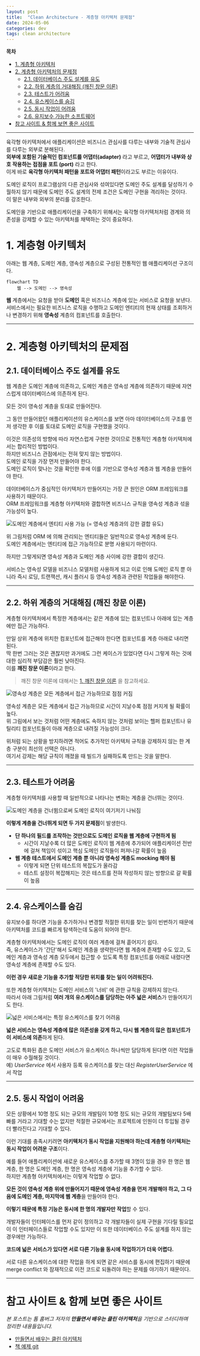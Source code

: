 ```yaml
---
layout: post
title:  "Clean Architecture - 계층형 아키텍처 문제점"
date: 2024-05-06
categories: dev
tags: clean architecture
---
```


**목차**

<!-- TOC -->
* [1. 계층형 아키텍처](#1-계층형-아키텍처)
* [2. 계층형 아키텍처의 문제점](#2-계층형-아키텍처의-문제점)
  * [2.1. 데이터베이스 주도 설계를 유도](#21-데이터베이스-주도-설계를-유도)
  * [2.2. 하위 계층의 거대해짐 (깨진 창문 이론)](#22-하위-계층의-거대해짐-깨진-창문-이론)
  * [2.3. 테스트가 어려움](#23-테스트가-어려움)
  * [2.4. 유스케이스를 숨김](#24-유스케이스를-숨김)
  * [2.5. 동시 작업이 어려움](#25-동시-작업이-어려움)
  * [2.6. 유지보수 가능한 소프트웨어](#26-유지보수-가능한-소프트웨어)
* [참고 사이트 & 함께 보면 좋은 사이트](#참고-사이트--함께-보면-좋은-사이트)
<!-- TOC -->

---

육각형 아키텍처에서 애플리케이션은 비즈니스 관심사를 다루는 내부와 기술적 관심사를 다루는 외부로 분해된다.  
**외부에 포함된 기술적인 컴포넌트를 어댑터(adapter)** 라고 부르고, **어댑터가 내부와 상호 작용하는 접점을 포트 (port)** 라고 한다.  
이게 바로 **육각형 아키텍처 패턴을 포트와 어댑터 패턴**이라고도 부르는 이유이다.

도메인 로직이 프로그램상의 다른 관심사와 섞여있다면 도메인 주도 설계를 달성하기 수월하지 않기 때문에 도메인 주도 설계의 전제 조건은 도메인 구현을 격리하는 것이다.  
이 말은 내부와 외부의 분리를 강조한다.

도메인을 기반으로 애플리케이션을 구축하기 위해서는 육각형 아키텍처처럼 경계와 의존성을 강제할 수 있는 아키텍처를 채택하는 것이 중요하다.

# 1. 계층형 아키텍처

아래는 웹 계층, 도메인 계층, 영속성 계층으로 구성된 전통적인 웹 애플리케이션 구조이다.

```mermaid
flowchart TD
    웹 --> 도메인 --> 영속성
```

**웹** 계층에서는 요청을 받아 **도메인** 혹은 비즈니스 계층에 있는 서비스로 요청을 보낸다.  
서비스에서는 필요한 비즈니스 로직을 수행하고 도메인 엔티티의 현재 상태를 조회하거나 변경하기 위해 **영속성** 계층의 컴포넌트를 호출한다.

---

# 2. 계층형 아키텍처의 문제점

## 2.1. 데이터베이스 주도 설계를 유도

웹 계층은 도메인 계층에 의존하고, 도메인 계층은 영속성 계층에 의존하기 때문에 자연스럽게 데이터베이스에 의존하게 된다.

모든 것이 영속성 계층을 토대로 만들어진다.

그 동안 만들어왔던 애플리케이션의 유스케이스를 보면 아마 데이터베이스의 구조를 먼저 생각한 후 이를 토대로 도메인 로직을 구현했을 것이다.

이것은 의존성의 방향에 따라 자연스럽게 구현한 것이므로 전통적인 계층형 아키텍처에서는 합리적인 방법이다.  
하지만 비즈니스 관점에서는 전혀 맞지 않는 방법이다.  
도메인 로직을 가장 먼저 만들어야 한다.  
도메인 로직이 맞나는 것을 확인한 후에 이를 기반으로 영속성 계층과 웹 계층을 만들어야 한다.

데이터베이스가 중심적인 아키텍처가 만들어지는 가장 큰 원인은 ORM 프레임워크를 사용하기 때문이다.  
ORM 프레임워크를 계층형 아키텍처와 결합하면 비즈니스 규칙을 영속성 계층과 섞을 가능성이 높다.

![도메인 계층에서 엔티티 사용 가능 (= 영속성 계층과의 강한 결합 유도)](/assets/img/dev/2024/0506/domain.png)

위 그림처럼 ORM 에 의해 관리되는 엔티티들은 일반적으로 영속성 계층에 둔다.  
도메인 계층에서는 엔티티에 접근 가능하므로 분명 사용되기 마련이다.

하지만 그렇게되면 영속성 계층과 도메인 계층 사이에 강한 결합이 생긴다.

서비스는 영속성 모델을 비즈니스 모델처럼 사용하게 되고 이로 인해 도메인 로직 뿐 아니라 즉시 로딩, 트랜잭션, 캐시 플러시 등 영속성 계층과 관련된 작업들을 해야한다.

---

## 2.2. 하위 계층의 거대해짐 (깨진 창문 이론)

계층형 아키텍처에서 특정한 계층에서는 같은 계층에 있는 컴포넌트나 아래에 있는 계층에만 접근 가능하다.

만일 상위 계층에 위치한 컴포넌트에 접근해야 한다면 컴포넌트를 계층 아래로 내리면 된다.  
딱 한번 그러는 것은 괜찮지만 과거에도 그런 케이스가 있었다면 다시 그렇게 하는 것에 대한 심리적 부담감은 훨씬 낮아진다.  
이를 **깨진 창문 이론**이라고 한다.

> 깨진 창문 이론에 대해서는 [1. 깨진 창문 이론](https://assu10.github.io/dev/2024/06/09/clean-shotcut/#1-%EA%B9%A8%EC%A7%84-%EC%B0%BD%EB%AC%B8-%EC%9D%B4%EB%A1%A0) 을 참고하세요.

![영속성 계층은 모든 계층에서 접근 가능하므로 점점 커짐](/assets/img/dev/2024/0506/domain_2.png)

영속성 계층은 모든 계층에서 접근 가능하므로 시간이 지날수록 점점 커지게 될 확률이 높다.  
위 그림에서 보는 것처럼 어떤 계층에도 속하지 않는 것처럼 보이는 헬퍼 컴포넌트나 유틸리티 컴포넌트들이 아래 계층으로 내려질 가능성이 크다.

위처럼 되는 상황을 방지하려면 적어도 추가적인 아키텍처 규칙을 강제하지 않는 한 계층 구분이 최선의 선택은 아니다.  
여기서 강제는 해당 규칙이 깨졌을 때 빌드가 실패하도록 만드는 것을 말한다.

---

## 2.3. 테스트가 어려움

계층형 아키텍처를 사용할 때 일반적으로 나타나는 변화는 계층을 건너뛰는 것이다.

![도메인 계층을 건너뜀으로써 도메인 로직이 여기저기 나눠짐](/assets/img/dev/2024/0506/domain_3.png)

**이렇게 계층을 건너뛰게 되면 두 가지 문제점**이 발생한다.

- **단 하나의 필드를 조작하는 것만으로도 도메인 로직을 웹 계층에 구현하게 됨**
  - 시간이 지날수록 더 많은 도메인 로직이 웹 계층에 추가되어 애플리케이션 전반에 걸쳐 책임이 섞이고 핵심 도메인 로직들이 퍼져나갈 확률이 높음
- **웹 계층 테스트에서 도메인 계층 뿐 아니라 영속성 계층도 mocking 해야 됨**
  - 이렇게 되면 단위 테스트의 복잡도가 올라감
  - 테스트 설정이 복잡해지는 것은 테스트를 전혀 작성하지 않는 방향으로 갈 확률이 높음

---

## 2.4. 유스케이스를 숨김

유지보수를 하다면 기능을 추가하거나 변경할 적절한 위치를 찾는 일이 빈번하기 때문에 아키텍처를 코드를 빠르게 탐색하는데 도움이 되어야 한다.

계층형 아키텍처에서는 도메인 로직이 여러 계층에 걸쳐 흩어지기 쉽다.  
즉, 유스케이스가 '간단'해서 도메인 계층을 생략한다면 웹 계층에 존재할 수도 있고, 도메인 계층과 영속성 계층 모두에서 접근할 수 있도록 특정 컴포넌트를 아래로 내렸다면 
영속성 계층에 존재할 수도 있다.

**이런 경우 새로운 기능을 추가할 적당한 위치를 찾는 일이 어려워진다.**

또한 계층형 아키텍처는 도메인 서비스의 '너비' 에 관한 규칙을 강제하지 않는다.  
따라서 아래 그림처럼 **여러 개의 유스케이스를 담당하는 아주 넓은 서비스**가 만들어지기도 한다.

![넓은 서비스에서는 특정 유스케이스를 찾기 어려움](/assets/img/dev/2024/0506/domain_4.png)

**넓은 서비스는 영속성 계층에 많은 의존성을 갖게 하고, 다시 웹 계층의 많은 컴포넌트가 이 서비스에 의존**하게 된다.

고도로 특화된 좁은 도메인 서비스가 유스케이스 하나씩만 담당하게 된다면 이런 작업들이 매우 수월해질 것이다.  
예) _UserService_ 에서 사용자 등록 유스케이스를 찾는 대신 _RegisterUserService_ 에서 작업

---

## 2.5. 동시 작업이 어려움

모든 상황에서 10명 정도 되는 규모의 개발팀이 10명 정도 되는 규모의 개발팀보다 5배 빠를 거라고 기대할 수는 없지만 적절한 규모에서는 프로젝트에 인원이 더 투입될 경우 
더 빨라진다고 기대할 수 있다.

이런 기대를 충족시키려면 **아키텍처가 동시 작업을 지원해야 하는데 계층형 아키텍처는 동시 작업이 어려운 구조**이다.

예를 들어 애플리케이션에 새로운 유스케이스를 추가할 때 3명이 있을 경우 한 명은 웹 계층, 한 명은 도메인 계층, 한 명은 영속성 계층에 기능을 추가할 수 있다.  
하지만 계층형 아키텍처에서는 이렇게 작업할 수 없다.

**모든 것이 영속성 계층 위에 만들어지기 때문에 영속성 계층을 먼저 개발해야 하고, 그 다음에 도메인 계층, 마지막에 웹 계층**을 만들어야 한다.

**이렇기 때문에 특정 기능은 동시에 한 명의 개발자만 작업**할 수 있다.

개발자들이 인터페이스를 먼저 같이 정의하고 각 개발자들이 실제 구현을 기다릴 필요없이 이 인터페이스들로 작업할 수도 있지만 이 또한 데이터베이스 주도 설계를 하지 않는 경우에만 가능하다.

**코드에 넓은 서비스가 있다면 서로 다른 기능을 동시에 작업하기가 더욱 어렵다.**

서로 다른 유스케이스에 대한 작업을 하게 되면 같은 서비스를 동시에 편집하기 때문에 merge conflict 와 잠재적으로 이전 코드로 되돌려야 하는 문제를 야기하기 때문이다.

---

# 참고 사이트 & 함께 보면 좋은 사이트

*본 포스트는 톰 홈버그 저자의 **만들면서 배우는 클린 아키텍처**을 기반으로 스터디하며 정리한 내용들입니다.*

* [만들면서 배우는 클린 아키텍처](https://wikibook.co.kr/clean-architecture/)
* [책 예제 git](https://github.com/wikibook/clean-architecture)
